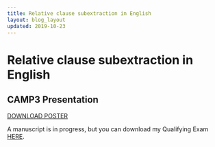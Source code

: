 ```yaml
---
title: Relative clause subextraction in English
layout: blog_layout
updated: 2019-10-23
---
```


# Relative clause subextraction in English
## CAMP3 Presentation

[DOWNLOAD POSTER](assets/documents/jwv_camp_2019.pdf)

A manuscript is in progress, but you can download my Qualifying Exam [HERE](assets/documents/jwv_rc_subext_eng.pdf).